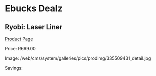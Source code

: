 
# Ebucks Dealz
## Ryobi: Laser Liner
[Product Page](https://www.ebucks.com/web/shop/productSelected.do?prodId=335509431&catId=370101825)

Price: R669.00

Image: /web/cms/system/galleries/pics/prodimg/335509431_detail.jpg

Savings: 


	